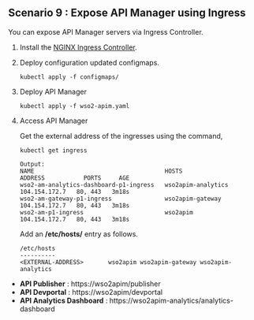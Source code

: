 ## Scenario 9 : Expose API Manager using Ingress

You can expose API Manager servers via Ingress Controller. 

1. Install the [NGINX Ingress Controller](https://kubernetes.github.io/ingress-nginx/deploy/).

2. Deploy configuration updated configmaps.

    ```
    kubectl apply -f configmaps/
    ```

3. Deploy API Manager

    ```
    kubectl apply -f wso2-apim.yaml
    ```

4. Access API Manager

    Get the external address of the ingresses using the command,
    ```
    kubectl get ingress
    
    Output:
    NAME                                     HOSTS                ADDRESS           PORTS     AGE
    wso2-am-analytics-dashboard-p1-ingress   wso2apim-analytics   104.154.172.7   80, 443   3m18s
    wso2-am-gateway-p1-ingress               wso2apim-gateway     104.154.172.7   80, 443   3m18s
    wso2-am-p1-ingress                       wso2apim             104.154.172.7   80, 443   3m18s
    ```
        
    Add an **/etc/hosts/** entry as follows.
        
    ```
    /etc/hosts
    ----------
    <EXTERNAL-ADDRESS>       wso2apim wso2apim-gateway wso2apim-analytics              
    ```
        

- **API Publisher** : https://wso2apim/publisher 
- **API Devportal** : https://wso2apim/devportal 
- **API Analytics Dashboard**   : https://wso2apim-analytics/analytics-dashboard 
